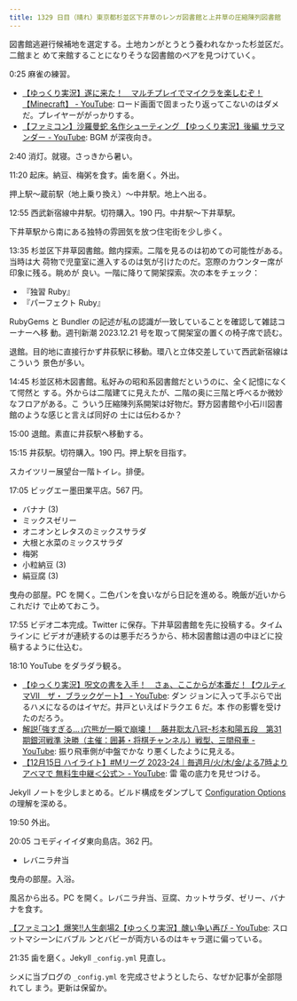 ```yaml
---
title: 1329 日目（晴れ）東京都杉並区下井草のレンガ図書館と上井草の圧縮陳列図書館
---
```


図書館逃避行候補地を選定する。土地カンがとうとう養われなかった杉並区だ。二館まと
めて来館することになりそうな図書館のペアを見つけていく。

0:25 麻雀の練習。

* [【ゆっくり実況】遂に来た！　マルチプレイでマイクラを楽しむぞ！【Minecraft】 - YouTube](https://www.youtube.com/watch?v=X6Plh5aKkDw):
  ロード画面で固まったり返ってこないのはダメだ。プレイヤーががっかりする。
* [【ファミコン】沙羅曼蛇 名作シューティング 【ゆっくり実況】後編 サラマンダー - YouTube](https://www.youtube.com/watch?v=nZxWhKUW8yY):
  BGM が深夜向き。

2:40 消灯。就寝。さっきから暑い。

11:20 起床。納豆、梅粥を食す。歯を磨く。外出。

押上駅～蔵前駅（地上乗り換え）～中井駅。地上へ出る。

12:55 西武新宿線中井駅。切符購入。190 円。中井駅～下井草駅。

下井草駅から南にある独特の雰囲気を放つ住宅街を少し歩く。

13:35 杉並区下井草図書館。館内探索。二階を見るのは初めての可能性がある。当時は大
荷物で児童室に進入するのは気が引けたのだ。窓際のカウンター席が印象に残る。眺めが
良い。一階に降りて開架探索。次の本をチェック：

* 『独習 Ruby』
* 『パーフェクト Ruby』

RubyGems と Bundler の記述が私の認識が一致していることを確認して雑誌コーナーへ移
動。週刊新潮 2023.12.21 号を取って開架室の置くの椅子席で読む。

退館。目的地に直接行かず井荻駅に移動。環八と立体交差していて西武新宿線はこういう
景色が多い。

14:45 杉並区柿木図書館。私好みの昭和系図書館だというのに、全く記憶になくて愕然と
する。外からは二階建てに見えたが、二階の奥に三階と呼べるか微妙なフロアがある。こ
ういう圧縮陳列系開架は好物だ。野方図書館や小石川図書館のような感じと言えば同好の
士には伝わるか？

15:00 退館。素直に井荻駅へ移動する。

15:15 井荻駅。切符購入。190 円。押上駅を目指す。

スカイツリー展望台一階トイレ。排便。

17:05 ビッグエー墨田業平店。567 円。

* バナナ (3)
* ミックスゼリー
* オニオンとレタスのミックスサラダ
* 大根と水菜のミックスサラダ
* 梅粥
* 小粒納豆 (3)
* 絹豆腐 (3)

曳舟の部屋。PC を開く。二色パンを食いながら日記を進める。晩飯が近いからこれだけ
で止めておこう。

17:55 ビデオ二本完成。Twitter に保存。下井草図書館を先に投稿する。タイムラインに
ビデオが連続するのは悪手だろうから、柿木図書館は週の中ほどに投稿するように仕込む。

18:10 YouTube をダラダラ観る。

* [【ゆっくり実況】呪文の書を入手！　さぁ、ここからが本番だ！【ウルティマⅦ　ザ・
  ブラックゲート】 - YouTube](https://www.youtube.com/watch?v=vtC2eN3-ohc): ダン
  ジョンに入って手ぶらで出るハメになるのはイヤだ。井戸といえばドラクエ 6 だ。本
  作の影響を受けたのだろう。
* [解説｢強すぎる…｣穴熊が一瞬で崩壊！　藤井聡太八冠ｰ杉本和陽五段　第31期銀河戦準
  決勝（主催：囲碁・将棋チャンネル）戦型、三間飛車 -
  YouTube](https://www.youtube.com/watch?v=ljGD635zHy8): 振り飛車側が中盤でかな
  り悪くしたように見える。
* [【12月15日 ハイライト】#Mリーグ 2023-24｜毎週月/火/木/金/よる7時よりアベマで
  無料生中継＜公式＞ - YouTube](https://www.youtube.com/watch?v=Y0d0ysBAR6A): 雷
  電の底力を見せつける。

Jekyll ノートを少しまとめる。ビルド構成をダンプして [Configuration Options](
https://jekyllrb.com/docs/configuration/options/) の理解を深める。

19:50 外出。

20:05 コモディイイダ東向島店。362 円。

* レバニラ弁当

曳舟の部屋。入浴。

風呂から出る。PC を開く。レバニラ弁当、豆腐、カットサラダ、ゼリー、バナナを食す。

[【ファミコン】爆笑!!人生劇場2【ゆっくり実況】醜い争い再び -
YouTube](https://www.youtube.com/watch?v=R1PH4u3yVZs): スロットマシーンにバブル
ンとバビーが両方いるのはキャラ選に偏っている。

21:35 歯を磨く。Jekyll `_config.yml` 見直し。

シメに当ブログの `_config.yml` を完成させようとしたら、なぜか記事が全部隠れてし
まう。更新は保留か。
